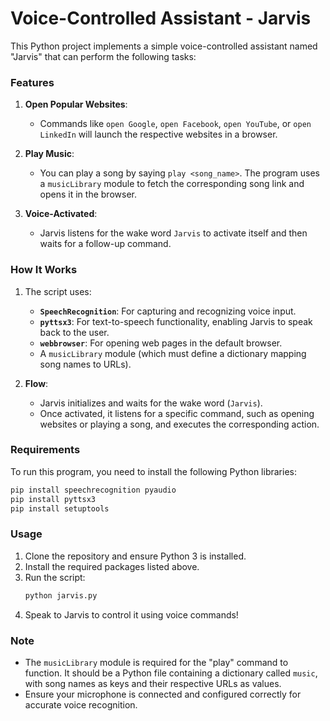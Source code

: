 # Voice-Controlled Assistant - Jarvis

This Python project implements a simple voice-controlled assistant named "Jarvis" that can perform the following tasks:

### Features
1. **Open Popular Websites**: 
   - Commands like `open Google`, `open Facebook`, `open YouTube`, or `open LinkedIn` will launch the respective websites in a browser.
   
2. **Play Music**: 
   - You can play a song by saying `play <song_name>`. The program uses a `musicLibrary` module to fetch the corresponding song link and opens it in the browser.

3. **Voice-Activated**: 
   - Jarvis listens for the wake word `Jarvis` to activate itself and then waits for a follow-up command.

### How It Works
1. The script uses:
   - **`SpeechRecognition`**: For capturing and recognizing voice input.
   - **`pyttsx3`**: For text-to-speech functionality, enabling Jarvis to speak back to the user.
   - **`webbrowser`**: For opening web pages in the default browser.
   - A `musicLibrary` module (which must define a dictionary mapping song names to URLs).

2. **Flow**:
   - Jarvis initializes and waits for the wake word (`Jarvis`).
   - Once activated, it listens for a specific command, such as opening websites or playing a song, and executes the corresponding action.

### Requirements
To run this program, you need to install the following Python libraries:
```bash
pip install speechrecognition pyaudio
pip install pyttsx3
pip install setuptools
```

### Usage
1. Clone the repository and ensure Python 3 is installed.
2. Install the required packages listed above.
3. Run the script:
   ```bash
   python jarvis.py
   ```
4. Speak to Jarvis to control it using voice commands!

### Note
- The `musicLibrary` module is required for the "play" command to function. It should be a Python file containing a dictionary called `music`, with song names as keys and their respective URLs as values.
- Ensure your microphone is connected and configured correctly for accurate voice recognition.
